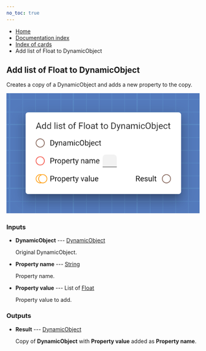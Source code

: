 ```yaml
---
no_toc: true
---
```


<ul class="breadcrumb">
    <li><a href="">Home</a></li>
    <li><a href="documentation">Documentation index</a></li>
    <li><a href="cards/">Index of cards</a></li>
    <li>Add list of Float to DynamicObject</li>
</ul>

## Add list of Float to DynamicObject

Creates a copy of a DynamicObject and adds a new property to the copy.

!["Add list of Float to DynamicObject" card](assets/img/cards/addListToDynamicObject(Float).png)


### Inputs


* **DynamicObject** --- [DynamicObject](types/DynamicObject)

  Original DynamicObject.

* **Property name** --- [String](types/String)

  Property name.

* **Property value** --- List of [Float](types/Float)

  Property value to add.





### Outputs


* **Result** --- [DynamicObject](types/DynamicObject)

  Copy of **DynamicObject** with **Property value** added as **Property name**.




